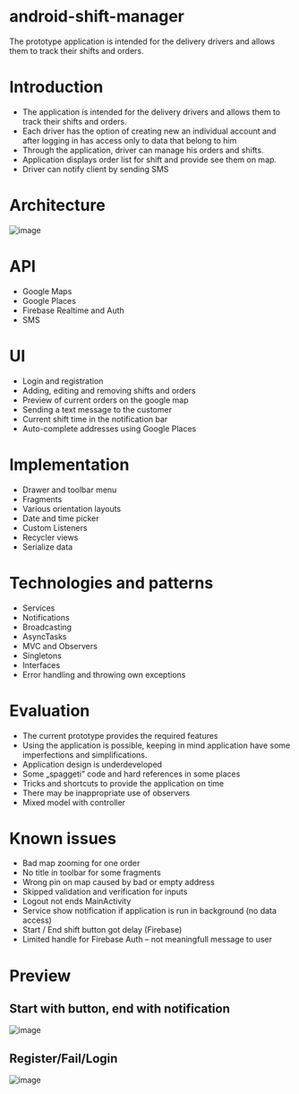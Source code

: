 # android-shift-manager
The prototype application is intended for the delivery drivers and allows them to track their shifts and orders.

# Introduction
- The application is intended for the delivery drivers and allows them to track their shifts and orders.
- Each driver has the option of creating new an individual account and after logging in has access only to data that belong to him
- Through the application, driver can manage his orders and shifts.
- Application displays order list for shift and provide see them on map.
- Driver can notify client by sending SMS

# Architecture
![image](https://user-images.githubusercontent.com/28375942/136111734-5dbf53b5-70b6-4469-9ba5-195935eafb8e.png)

# API
- Google Maps
- Google Places
- Firebase Realtime and Auth
- SMS

# UI
- Login and registration
- Adding, editing and removing shifts and orders
- Preview of current orders on the google map
- Sending a text message to the customer
- Current shift time in the notification bar
- Auto-complete addresses using Google Places

# Implementation
- Drawer and toolbar menu
- Fragments
- Various orientation layouts
- Date and time picker
- Custom Listeners
- Recycler views
- Serialize data

# Technologies and patterns
- Services
- Notifications
- Broadcasting
- AsyncTasks
- MVC and Observers
- Singletons
- Interfaces
- Error handling and throwing own exceptions

# Evaluation
- The current prototype provides the required features
- Using the application is possible, keeping in mind application have some imperfections and simplifications. 
- Application design is underdeveloped
- Some „spaggeti” code and hard references in some places
- Tricks and shortcuts to provide the application on time
- There may be inappropriate use of observers 
- Mixed model with controller

# Known issues
- Bad map zooming for one order
- No title in toolbar for some fragments
- Wrong pin on map caused by bad or empty address
- Skipped validation and verification for inputs
- Logout not ends MainActivity
- Service show notification if application is run in background (no data access)
- Start / End shift button got delay (Firebase)
- Limited handle for Firebase Auth – not meaningfull message to user

# Preview
## Start with button, end with notification
![image](./Images/5PHdGIS.gif)

## Register/Fail/Login
![image](./Images/aHyiUIN.gif)



